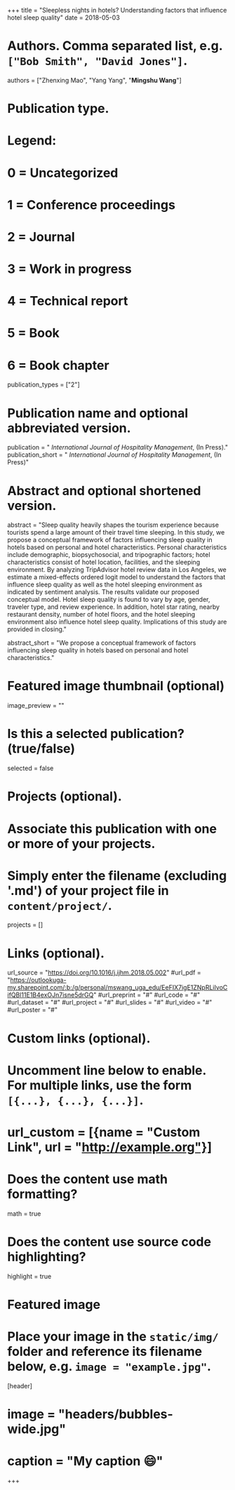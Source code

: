 +++
title = "Sleepless nights in hotels? Understanding factors that influence hotel sleep quality"
date = 2018-05-03

# Authors. Comma separated list, e.g. `["Bob Smith", "David Jones"]`.
authors = ["Zhenxing Mao", "Yang Yang", "**Mingshu Wang**"]

# Publication type.
# Legend:
# 0 = Uncategorized
# 1 = Conference proceedings
# 2 = Journal
# 3 = Work in progress
# 4 = Technical report
# 5 = Book
# 6 = Book chapter
publication_types = ["2"]

# Publication name and optional abbreviated version.
publication = " *International Journal of Hospitality Management*, (In Press)."
publication_short = " *International Journal of Hospitality Management*, (In Press)"

# Abstract and optional shortened version.
abstract = "Sleep quality heavily shapes the tourism experience because tourists spend a large amount of their travel time sleeping. In this study, we propose a conceptual framework of factors influencing sleep quality in hotels based on personal and hotel characteristics. Personal characteristics include demographic, biopsychosocial, and tripographic factors; hotel characteristics consist of hotel location, facilities, and the sleeping environment. By analyzing TripAdvisor hotel review data in Los Angeles, we estimate a mixed-effects ordered logit model to understand the factors that influence sleep quality as well as the hotel sleeping environment as indicated by sentiment analysis. The results validate our proposed conceptual model. Hotel sleep quality is found to vary by age, gender, traveler type, and review experience. In addition, hotel star rating, nearby restaurant density, number of hotel floors, and the hotel sleeping environment also influence hotel sleep quality. Implications of this study are provided in closing."

abstract_short = "We propose a conceptual framework of factors influencing sleep quality in hotels based on personal and hotel characteristics."

# Featured image thumbnail (optional)
image_preview = ""

# Is this a selected publication? (true/false)
selected = false

# Projects (optional).
#   Associate this publication with one or more of your projects.
#   Simply enter the filename (excluding '.md') of your project file in `content/project/`.

projects = []

# Links (optional).
url_source = "https://doi.org/10.1016/j.ijhm.2018.05.002"
#url_pdf = "https://outlookuga-my.sharepoint.com/:b:/g/personal/mswang_uga_edu/EeFIX7igE1ZNpRLiIvoCifQBl11E1B4exOJn7isne5drGQ"
#url_preprint = "#"
#url_code = "#"
#url_dataset = "#"
#url_project = "#"
#url_slides = "#"
#url_video = "#"
#url_poster = "#"


# Custom links (optional).
#   Uncomment line below to enable. For multiple links, use the form `[{...}, {...}, {...}]`.
# url_custom = [{name = "Custom Link", url = "http://example.org"}]

# Does the content use math formatting?
math = true

# Does the content use source code highlighting?
highlight = true

# Featured image
# Place your image in the `static/img/` folder and reference its filename below, e.g. `image = "example.jpg"`.
[header]
# image = "headers/bubbles-wide.jpg"
# caption = "My caption :smile:"

+++


